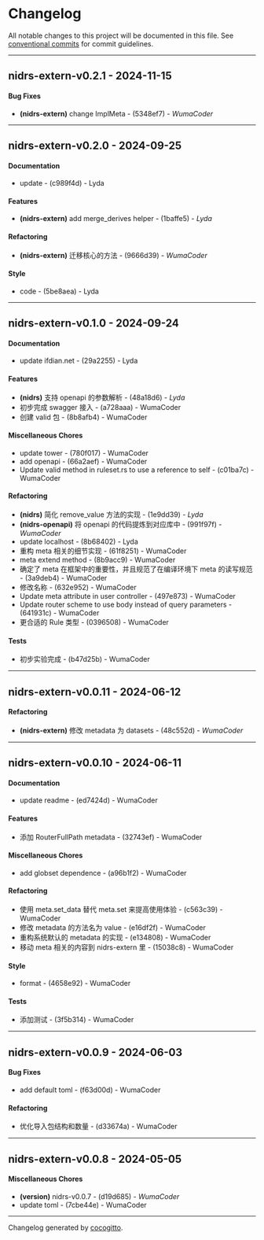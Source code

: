 # Changelog
All notable changes to this project will be documented in this file. See [conventional commits](https://www.conventionalcommits.org/) for commit guidelines.

- - -
## nidrs-extern-v0.2.1 - 2024-11-15
#### Bug Fixes
- **(nidrs-extern)** change ImplMeta - (5348ef7) - *WumaCoder*

- - -

## nidrs-extern-v0.2.0 - 2024-09-25
#### Documentation
- update - (c989f4d) - Lyda
#### Features
- **(nidrs-extern)** add merge_derives helper - (1baffe5) - *Lyda*
#### Refactoring
- **(nidrs-extern)** 迁移核心的方法 - (9666d39) - *WumaCoder*
#### Style
- code - (5be8aea) - Lyda

- - -

## nidrs-extern-v0.1.0 - 2024-09-24
#### Documentation
- update ifdian.net - (29a2255) - Lyda
#### Features
- **(nidrs)** 支持 openapi 的参数解析 - (48a18d6) - *Lyda*
- 初步完成 swagger 接入 - (a728aaa) - WumaCoder
- 创建 valid 包 - (8b8afb4) - WumaCoder
#### Miscellaneous Chores
- update tower - (780f017) - WumaCoder
- add openapi - (66a2aef) - WumaCoder
- Update valid method in ruleset.rs to use a reference to self - (c01ba7c) - WumaCoder
#### Refactoring
- **(nidrs)** 简化 remove_value 方法的实现 - (1e9dd39) - *Lyda*
- **(nidrs-openapi)** 将 openapi 的代码提炼到对应库中 - (991f97f) - *WumaCoder*
- update localhost - (8b68402) - Lyda
- 重构 meta 相关的细节实现 - (61f8251) - WumaCoder
- meta extend method - (8b9acc9) - WumaCoder
- 确定了 meta 在框架中的重要性，并且规范了在编译环境下 meta 的读写规范 - (3a9deb4) - WumaCoder
- 修改名称 - (632e952) - WumaCoder
- Update meta attribute in user controller - (497e873) - WumaCoder
- Update router scheme to use body instead of query parameters - (641931c) - WumaCoder
- 更合适的 Rule 类型 - (0396508) - WumaCoder
#### Tests
- 初步实验完成 - (b47d25b) - WumaCoder

- - -

## nidrs-extern-v0.0.11 - 2024-06-12
#### Refactoring
- **(nidrs-extern)** 修改 metadata 为 datasets - (48c552d) - *WumaCoder*

- - -

## nidrs-extern-v0.0.10 - 2024-06-11
#### Documentation
- update readme - (ed7424d) - WumaCoder
#### Features
- 添加 RouterFullPath metadata - (32743ef) - WumaCoder
#### Miscellaneous Chores
- add globset dependence - (a96b1f2) - WumaCoder
#### Refactoring
- 使用 meta.set_data 替代  meta.set 来提高使用体验 - (c563c39) - WumaCoder
- 修改 metadata 的方法名为 value - (e16df2f) - WumaCoder
- 重构系统默认的 metadata 的实现 - (e134808) - WumaCoder
- 移动 meta 相关的内容到 nidrs-extern 里 - (15038c8) - WumaCoder
#### Style
- format - (4658e92) - WumaCoder
#### Tests
- 添加测试 - (3f5b314) - WumaCoder

- - -

## nidrs-extern-v0.0.9 - 2024-06-03
#### Bug Fixes
- add default toml - (f63d00d) - WumaCoder
#### Refactoring
- 优化导入包结构和数量 - (d33674a) - WumaCoder

- - -

## nidrs-extern-v0.0.8 - 2024-05-05
#### Miscellaneous Chores
- **(version)** nidrs-v0.0.7 - (d19d685) - *WumaCoder*
- update toml - (7cbe44e) - WumaCoder

- - -

Changelog generated by [cocogitto](https://github.com/cocogitto/cocogitto).